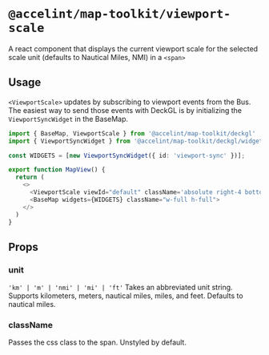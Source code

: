 # `@accelint/map-toolkit/viewport-scale`

A react component that displays the current viewport scale for the selected scale unit (defaults to Nautical Miles, NMI) in a `<span>`

## Usage

`<ViewportScale>` updates by subscribing to viewport events from the Bus.  The easiest way to send those events with DeckGL is by initializing the `ViewportSyncWidget` in the BaseMap.

```typescript
import { BaseMap, ViewportScale } from '@accelint/map-toolkit/deckgl'
import { ViewportSyncWidget } from '@accelint/map-toolkit/deckgl/widgets/viewport-sync'

const WIDGETS = [new ViewportSyncWidget({ id: 'viewport-sync' })];

export function MapView() {
  return (
    <>
      <ViewportScale viewId="default" className='absolute right-4 bottom-4 bg-gray-400 p-4' />
      <BaseMap widgets={WIDGETS} className="w-full h-full">
    </>
  )
}
```

## Props

### unit
`'km' | 'm' | 'nmi' | 'mi' | 'ft'`
Takes an abbreviated unit string. Supports kilometers, meters, nautical miles, miles, and feet. Defaults to nautical miles.

### className
Passes the css class to the span. Unstyled by default.

